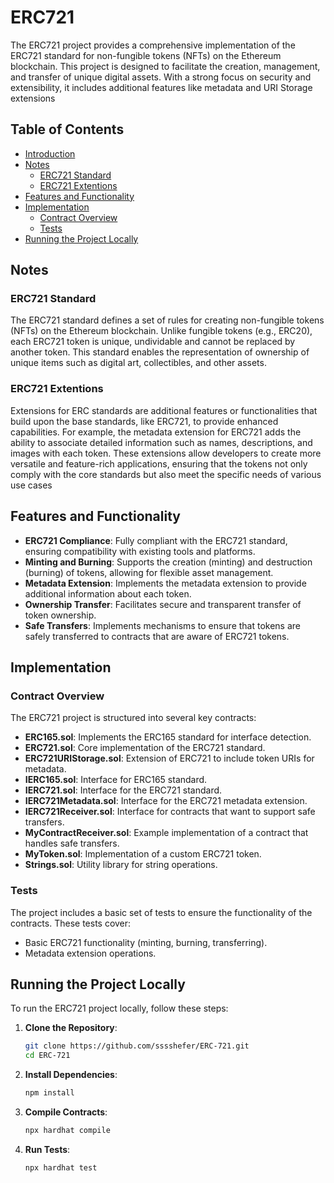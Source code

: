 # ERC721
The ERC721 project provides a comprehensive implementation of the ERC721 standard for non-fungible tokens (NFTs) on the Ethereum blockchain. This project is designed to facilitate the creation, management, and transfer of unique digital assets. With a strong focus on security and extensibility, it includes additional features like metadata and URI Storage extensions

## Table of Contents

- [Introduction](#erc721)
- [Notes](#notes)
  - [ERC721 Standard](#erc721-standard)
  - [ERC721 Extentions](#erc721-extentions)
- [Features and Functionality](#features-and-functionality)
- [Implementation](#implementation)
  - [Contract Overview](#contract-overview)
  - [Tests](#tests)
- [Running the Project Locally](#running-the-project-locally)
  
## Notes

### ERC721 Standard

The ERC721 standard defines a set of rules for creating non-fungible tokens (NFTs) on the Ethereum blockchain. Unlike fungible tokens (e.g., ERC20), each ERC721 token is unique, undividable and cannot be replaced by another token. This standard enables the representation of ownership of unique items such as digital art, collectibles, and other assets.

### ERC721 Extentions

Extensions for ERC standards are additional features or functionalities that build upon the base standards, like ERC721, to provide enhanced capabilities. For example, the metadata extension for ERC721 adds the ability to associate detailed information such as names, descriptions, and images with each token. These extensions allow developers to create more versatile and feature-rich applications, ensuring that the tokens not only comply with the core standards but also meet the specific needs of various use cases

## Features and Functionality

- **ERC721 Compliance**: Fully compliant with the ERC721 standard, ensuring compatibility with existing tools and platforms.
- **Minting and Burning**: Supports the creation (minting) and destruction (burning) of tokens, allowing for flexible asset management.
- **Metadata Extension**: Implements the metadata extension to provide additional information about each token.
- **Ownership Transfer**: Facilitates secure and transparent transfer of token ownership.
- **Safe Transfers**: Implements mechanisms to ensure that tokens are safely transferred to contracts that are aware of ERC721 tokens.

## Implementation

### Contract Overview

The ERC721 project is structured into several key contracts:

- **ERC165.sol**: Implements the ERC165 standard for interface detection.
- **ERC721.sol**: Core implementation of the ERC721 standard.
- **ERC721URIStorage.sol**: Extension of ERC721 to include token URIs for metadata.
- **IERC165.sol**: Interface for ERC165 standard.
- **IERC721.sol**: Interface for the ERC721 standard.
- **IERC721Metadata.sol**: Interface for the ERC721 metadata extension.
- **IERC721Receiver.sol**: Interface for contracts that want to support safe transfers.
- **MyContractReceiver.sol**: Example implementation of a contract that handles safe transfers.
- **MyToken.sol**: Implementation of a custom ERC721 token.
- **Strings.sol**: Utility library for string operations.

### Tests

The project includes a basic set of tests to ensure the functionality of the contracts. These tests cover:

- Basic ERC721 functionality (minting, burning, transferring).
- Metadata extension operations.

## Running the Project Locally

To run the ERC721 project locally, follow these steps:

1. **Clone the Repository**:
    ```bash
    git clone https://github.com/sssshefer/ERC-721.git
    cd ERC-721
    ```

2. **Install Dependencies**:
    ```bash
    npm install
    ```

3. **Compile Contracts**:
    ```bash
    npx hardhat compile
    ```

4. **Run Tests**:
    ```bash
    npx hardhat test
    ```
